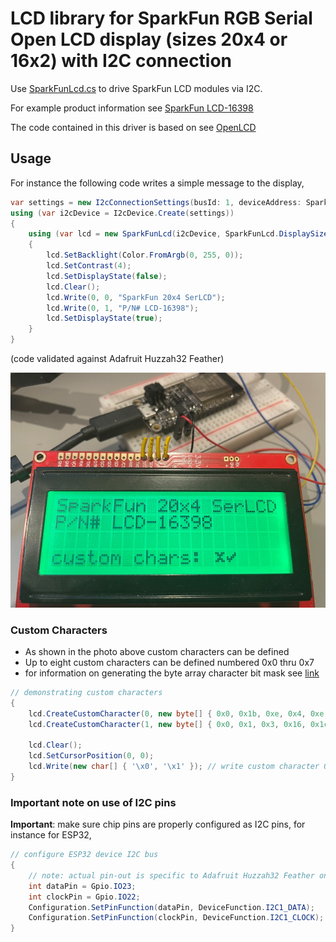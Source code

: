 # LCD library for SparkFun RGB Serial Open LCD display (sizes 20x4 or 16x2) with I2C connection

 Use [SparkFunLcd.cs](SparkFunLcd.cs) to drive SparkFun LCD modules via I2C.
 
 For example product information see [SparkFun LCD-16398](https://www.sparkfun.com/products/16398)
 
 The code contained in this driver is based on see [OpenLCD](https://github.com/sparkfun/OpenLCD)

 ## Usage

For instance the following code writes a simple message to the display,

```csharp
var settings = new I2cConnectionSettings(busId: 1, deviceAddress: SparkFunLcd.DefaultI2cAddress, busSpeed: I2cBusSpeed.StandardMode);
using (var i2cDevice = I2cDevice.Create(settings))
{
    using (var lcd = new SparkFunLcd(i2cDevice, SparkFunLcd.DisplaySizeEnum.Size20x4))
    {
        lcd.SetBacklight(Color.FromArgb(0, 255, 0));
        lcd.SetContrast(4);
        lcd.SetDisplayState(false);
        lcd.Clear();
        lcd.Write(0, 0, "SparkFun 20x4 SerLCD");
        lcd.Write(0, 1, "P/N# LCD-16398");
        lcd.SetDisplayState(true);
    }
}
```

(code validated against Adafruit Huzzah32 Feather)

![Example usage](SparkFunLcd.jpg)

 ### Custom Characters
 
 - As shown in the photo above custom characters can be defined
 - Up to eight custom characters can be defined numbered 0x0 thru 0x7
 - for information on generating the byte array character bit mask see [link](https://www.quinapalus.com/hd44780udg.html)

```csharp
// demonstrating custom characters
{
    lcd.CreateCustomCharacter(0, new byte[] { 0x0, 0x1b, 0xe, 0x4, 0xe, 0x1b, 0x0, 0x0 }); // define custom character 0x0
    lcd.CreateCustomCharacter(1, new byte[] { 0x0, 0x1, 0x3, 0x16, 0x1c, 0x8, 0x0, 0x0 }); // define custom character 0x1

    lcd.Clear();
    lcd.SetCursorPosition(0, 0);
    lcd.Write(new char[] { '\x0', '\x1' }); // write custom character 0x0 followed by custom character 0x1
}
```

### Important note on use of I2C pins

**Important**: make sure chip pins are properly configured as I2C pins, for instance for ESP32,

```csharp
// configure ESP32 device I2C bus
{
    // note: actual pin-out is specific to Adafruit Huzzah32 Feather on which code was tested
    int dataPin = Gpio.IO23;
    int clockPin = Gpio.IO22;
    Configuration.SetPinFunction(dataPin, DeviceFunction.I2C1_DATA);
    Configuration.SetPinFunction(clockPin, DeviceFunction.I2C1_CLOCK);
}
```
